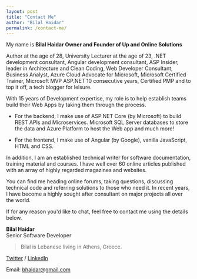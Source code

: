 ```yaml
---
layout: post
title: "Contact Me"
author: "Bilal Haidar"
permalink: /contact-me/
---
```

My name is **Bilal Haidar Owner and Founder of Up and Online Solutions**

Author at the age of 28, University Lecturer at the age of 23, .NET development consultant, Angular development consultant, ASP Insider, leader in Architecture and Clean Coding, Web Developer Consultant, Business Analyst, Azure Cloud Advocate for Microsoft, Microsoft Certified Trainer, Microsoft MVP ASP.NET 10 consecutive years, Certified PMP and to top it off, a tech blogger for leisure. 

With 15 years of Development expertise, my role is to help establish teams build their Web Apps by taking them through the process.

- For the backend, I make use of ASP.NET Core (by Microsoft) to build REST APIs and Microservices. Microsoft SQL Server databases to store the data and Azure Platform to host the Web app and much more!

- For the frontend, I make use of Angular (by Google), vanilla JavaScript, HTML and CSS.

In addition, I am an established technical writer for software documentation, training material and courses. I have well over 60 online articles published with an array of highly regarded magazines and websites.

You can find me heading online forums, taking questions, discussing technical code and referring solutions to those who need it. In recent years, I have become a highly sought after consultant on major projects all over the world. 

If for any reason you'd like to chat, feel free to contact me using the details below.


**Bilal Haidar**  
Senior Software Developer

> Bilal is Lebanese living in Athens, Greece.

[Twitter](https://twitter.com/bhaidar) / [LinkedIn](https://www.linkedin.com/in/bilalhaidar/)

Email: [bhaidar@gmail.com](mailto:bhaidar@gmail.com)